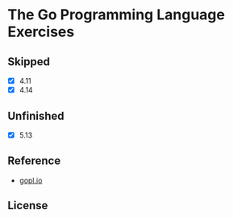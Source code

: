 # The Go Programming Language Exercises

## Skipped
- [x] 4.11
- [x] 4.14

## Unfinished
- [x] 5.13

## Reference

- [gopl.io](https://github.com/adonovan/gopl.io)

## License
